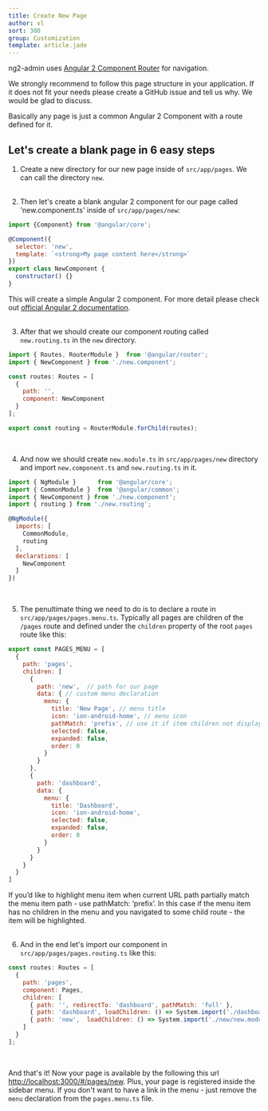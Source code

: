 ```yaml
---
title: Create New Page
author: vl
sort: 300
group: Customization
template: article.jade
---
```


ng2-admin uses [Angular 2 Component Router](https://angular.io/docs/ts/latest/guide/router.html) for navigation.

We strongly recommend to follow this page structure in your application.
If it does not fit your needs please create a GitHub issue and tell us why. We would be glad to discuss. 


Basically any page is just a common Angular 2 Component with a route defined for it.

## Let's create a blank page in 6 easy steps

1) Create a new directory for our new page inside of `src/app/pages`. We can call the directory `new`.
<br><br>

2) Then let's create a blank angular 2 component for our page called 'new.component.ts' inside of `src/app/pages/new`:

```javascript
import {Component} from '@angular/core';

@Component({
  selector: 'new',
  template: `<strong>My page content here</strong>`
})
export class NewComponent {
  constructor() {}
}
```
This will create a simple Angular 2 component. For more detail please check out [official Angular 2 documentation](https://angular.io/docs/ts/latest/guide/displaying-data.html).
<br><br>

3) After that we should create our component routing called `new.routing.ts` in the `new` directory.

```javascript
import { Routes, RouterModule }  from '@angular/router';
import { NewComponent } from './new.component';

const routes: Routes = [
  {
    path: '',
    component: NewComponent
  }
];

export const routing = RouterModule.forChild(routes);
```
<br>

4) And now we should create `new.module.ts` in `src/app/pages/new` directory and import `new.component.ts` and `new.routing.ts` in it.

```javascript
import { NgModule }      from '@angular/core';
import { CommonModule }  from '@angular/common';
import { NewComponent } from './new.component';
import { routing } from './new.routing';

@NgModule({
  imports: [
    CommonModule,
    routing
  ],
  declarations: [
    NewComponent
  ]
})
```
<br>

5) The penultimate thing we need to do is to declare a route in `src/app/pages/pages.menu.ts`.
Typically all pages are children of the `/pages` route and defined under the `children` property of the root `pages` route like this:

```javascript
export const PAGES_MENU = [
  {
    path: 'pages',
    children: [
      {
        path: 'new',  // path for our page
        data: { // custom menu declaration
          menu: {
            title: 'New Page', // menu title
            icon: 'ion-android-home', // menu icon
            pathMatch: 'prefix', // use it if item children not displayed in menu
            selected: false,
            expanded: false,
            order: 0
          }
        }
      },
      {
        path: 'dashboard',
        data: {
          menu: {
            title: 'Dashboard',
            icon: 'ion-android-home',
            selected: false,
            expanded: false,
            order: 0
          }
        }
      }
    }
  }
]
```
If you’d like to highlight menu item when current URL path partially match the menu item
path - use pathMatch: ‘prefix’. In this case if the menu item has no children in the menu and 
you navigated to some child route - the item will be highlighted.
<br><br>

6) And in the end let's import our component in `src/app/pages/pages.routing.ts` like this:

```javascript
const routes: Routes = [
  {
    path: 'pages',
    component: Pages,
    children: [
      { path: '', redirectTo: 'dashboard', pathMatch: 'full' },
      { path: 'dashboard', loadChildren: () => System.import('./dashboard/dashboard.module') },
      { path: 'new',  loadChildren: () => System.import('./new/new.module') }
    ]
  }
];
```
<br>

And that's it! Now your page is available by the following this url [http://localhost:3000/#/pages/new](http://localhost:3000/#/pages/new).
Plus, your page is registered inside the sidebar menu. If you don't want to have a link 
in the menu - just remove the `menu` declaration from the `pages.menu.ts` file.